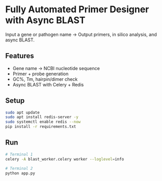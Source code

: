 # Fully Automated Primer Designer with Async BLAST

Input a gene or pathogen name → Output primers, in silico analysis, and async BLAST.

## Features
- Gene name → NCBI nucleotide sequence
- Primer + probe generation
- GC%, Tm, hairpin/dimer check
- Async BLAST with Celery + Redis

## Setup

```bash
sudo apt update
sudo apt install redis-server -y
sudo systemctl enable redis --now
pip install -r requirements.txt
```

## Run

```bash
# Terminal 1
celery -A blast_worker.celery worker --loglevel=info

# Terminal 2
python app.py
```
